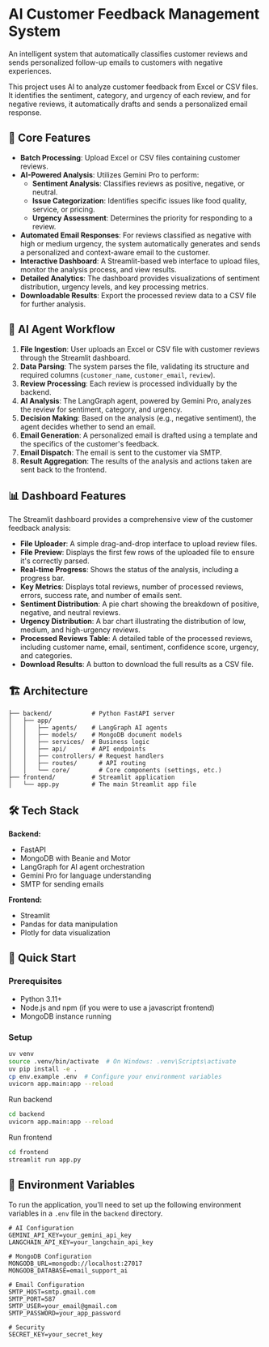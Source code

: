 # AI Customer Feedback Management System

An intelligent system that automatically classifies customer reviews and sends personalized follow-up emails to customers with negative experiences.

This project uses AI to analyze customer feedback from Excel or CSV files. It identifies the sentiment, category, and urgency of each review, and for negative reviews, it automatically drafts and sends a personalized email response.

## 🚀 Core Features

-   **Batch Processing**: Upload Excel or CSV files containing customer reviews.
-   **AI-Powered Analysis**: Utilizes Gemini Pro to perform:
    -   **Sentiment Analysis**: Classifies reviews as positive, negative, or neutral.
    -   **Issue Categorization**: Identifies specific issues like food quality, service, or pricing.
    -   **Urgency Assessment**: Determines the priority for responding to a review.
-   **Automated Email Responses**: For reviews classified as negative with high or medium urgency, the system automatically generates and sends a personalized and context-aware email to the customer.
-   **Interactive Dashboard**: A Streamlit-based web interface to upload files, monitor the analysis process, and view results.
-   **Detailed Analytics**: The dashboard provides visualizations of sentiment distribution, urgency levels, and key processing metrics.
-   **Downloadable Results**: Export the processed review data to a CSV file for further analysis.

## 🤖 AI Agent Workflow

1.  **File Ingestion**: User uploads an Excel or CSV file with customer reviews through the Streamlit dashboard.
2.  **Data Parsing**: The system parses the file, validating its structure and required columns (`customer_name`, `customer_email`, `review`).
3.  **Review Processing**: Each review is processed individually by the backend.
4.  **AI Analysis**: The LangGraph agent, powered by Gemini Pro, analyzes the review for sentiment, category, and urgency.
5.  **Decision Making**: Based on the analysis (e.g., negative sentiment), the agent decides whether to send an email.
6.  **Email Generation**: A personalized email is drafted using a template and the specifics of the customer's feedback.
7.  **Email Dispatch**: The email is sent to the customer via SMTP.
8.  **Result Aggregation**: The results of the analysis and actions taken are sent back to the frontend.

## 📊 Dashboard Features

The Streamlit dashboard provides a comprehensive view of the customer feedback analysis:

-   **File Uploader**: A simple drag-and-drop interface to upload review files.
-   **File Preview**: Displays the first few rows of the uploaded file to ensure it's correctly parsed.
-   **Real-time Progress**: Shows the status of the analysis, including a progress bar.
-   **Key Metrics**: Displays total reviews, number of processed reviews, errors, success rate, and number of emails sent.
-   **Sentiment Distribution**: A pie chart showing the breakdown of positive, negative, and neutral reviews.
-   **Urgency Distribution**: A bar chart illustrating the distribution of low, medium, and high-urgency reviews.
-   **Processed Reviews Table**: A detailed table of the processed reviews, including customer name, email, sentiment, confidence score, urgency, and categories.
-   **Download Results**: A button to download the full results as a CSV file.

## 🏗️ Architecture

```
├── backend/           # Python FastAPI server
│   ├── app/
│   │   ├── agents/    # LangGraph AI agents
│   │   ├── models/    # MongoDB document models
│   │   ├── services/  # Business logic
│   │   ├── api/       # API endpoints
│   │   ├── controllers/ # Request handlers
│   │   ├── routes/      # API routing
│   │   └── core/        # Core components (settings, etc.)
├── frontend/          # Streamlit application
│   └── app.py         # The main Streamlit app file
```

## 🛠️ Tech Stack

**Backend:**

-   FastAPI
-   MongoDB with Beanie and Motor
-   LangGraph for AI agent orchestration
-   Gemini Pro for language understanding
-   SMTP for sending emails

**Frontend:**

-   Streamlit
-   Pandas for data manipulation
-   Plotly for data visualization

## 🚀 Quick Start

### Prerequisites

-   Python 3.11+
-   Node.js and npm (if you were to use a javascript frontend)
-   MongoDB instance running

### Setup

```bash
uv venv
source .venv/bin/activate  # On Windows: .venv\Scripts\activate
uv pip install -e .
cp env.example .env  # Configure your environment variables
uvicorn app.main:app --reload
```

Run backend
```bash
cd backend
uvicorn app.main:app --reload
```

Run frontend
```bash
cd frontend
streamlit run app.py
```

## 🔧 Environment Variables

To run the application, you'll need to set up the following environment variables in a `.env` file in the `backend` directory.

```env
# AI Configuration
GEMINI_API_KEY=your_gemini_api_key
LANGCHAIN_API_KEY=your_langchain_api_key

# MongoDB Configuration
MONGODB_URL=mongodb://localhost:27017
MONGODB_DATABASE=email_support_ai

# Email Configuration
SMTP_HOST=smtp.gmail.com
SMTP_PORT=587
SMTP_USER=your_email@gmail.com
SMTP_PASSWORD=your_app_password

# Security
SECRET_KEY=your_secret_key
```
